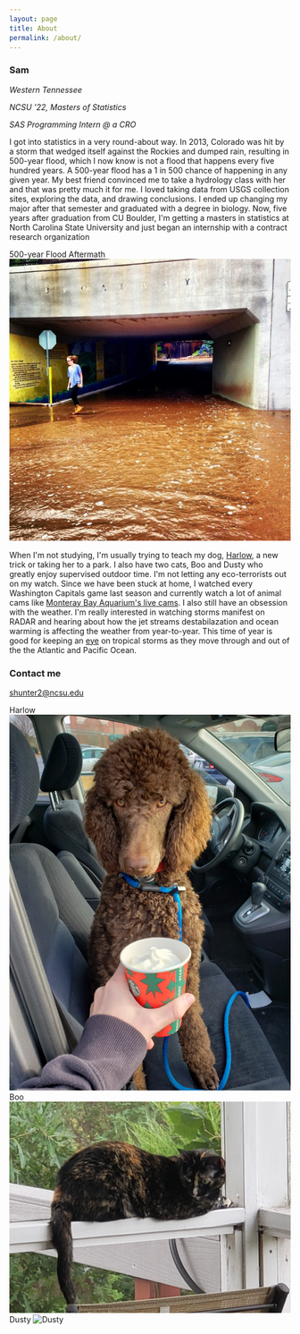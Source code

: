 ```yaml
---
layout: page
title: About
permalink: /about/
---
```


### Sam
_Western Tennessee_

_NCSU '22, Masters of Statistics_

_SAS Programming Intern @ a CRO_

I got into statistics in a very round-about way. In 2013, Colorado was hit by a storm that wedged itself against the Rockies and dumped rain, resulting in 500-year flood, which I now know is not a flood that happens every five hundred years. A 500-year flood has a 1 in 500 chance of happening in any given year. My best friend convinced me to take a hydrology class with her and that was pretty much it for me. I loved taking data from USGS collection sites, exploring the data, and drawing conclusions. I ended up changing my major after that semester and graduated with a degree in biology. Now, five years after graduation from CU Boulder, I'm getting a masters in statistics at North Carolina State University and just began an internship with a contract research organization

500-year Flood Aftermath
![500-year Flood Aftermath](https://raw.githubusercontent.com/sammhunter/sammhunter.github.io/master/images/flood.jpg)

When I'm not studying, I'm usually trying to teach my dog, [Harlow](https://en.wikipedia.org/wiki/Harlow_Shapley), a new trick or taking her to a park. I also have two cats, Boo and Dusty who greatly enjoy supervised outdoor time. I'm not letting any eco-terrorists out on my watch. Since we have been stuck at home, I watched every Washington Capitals game last season and currently watch a lot of animal cams like [Monteray Bay Aquarium's live cams](https://www.montereybayaquarium.org/animals/live-cams/sea-otter-cam). I also still have an obsession with the weather. I'm really interested in watching storms manifest on RADAR and hearing about how the jet streams destabilazation and ocean warming is affecting the weather from year-to-year. This time of year is good for keeping an [eye](https://www.tropicaltidbits.com/) on tropical storms as they move through and out of the the Atlantic and Pacific Ocean. 


### Contact me

[shunter2@ncsu.edu](mailto:shunter2@ncsu.edu)

Harlow
![Harlow](https://raw.githubusercontent.com/sammhunter/sammhunter.github.io/master/images/harlow.jpg)
Boo
![Boo](https://raw.githubusercontent.com/sammhunter/sammhunter.github.io/master/images/boo.jpg)
Dusty
![Dusty](https://raw.githubusercontent.com/sammhunter/sammhunter.github.io/master/images/dusty.jpg)

